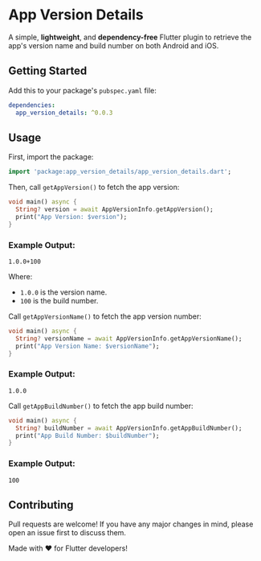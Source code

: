 # App Version Details

A simple, **lightweight**, and **dependency-free** Flutter plugin to retrieve the app's version name and build number on both Android and iOS.

## Getting Started

Add this to your package's `pubspec.yaml` file:

```yaml
dependencies:
  app_version_details: ^0.0.3
```

## Usage

First, import the package:

```dart
import 'package:app_version_details/app_version_details.dart';
```

Then, call `getAppVersion()` to fetch the app version:

```dart
void main() async {
  String? version = await AppVersionInfo.getAppVersion();
  print("App Version: $version");
}
```
### Example Output:
```
1.0.0+100
```
Where:
- `1.0.0` is the version name.
- `100` is the build number.

Call `getAppVersionName()` to fetch the app version number:

```dart
void main() async {
  String? versionName = await AppVersionInfo.getAppVersionName();
  print("App Version Name: $versionName");
}
```
### Example Output:
```
1.0.0
```

Call `getAppBuildNumber()` to fetch the app build number:

```dart
void main() async {
  String? buildNumber = await AppVersionInfo.getAppBuildNumber();
  print("App Build Number: $buildNumber");
}
```

### Example Output:
```
100
```

## Contributing

Pull requests are welcome! If you have any major changes in mind, please open an issue first to discuss them.


Made with ❤️ for Flutter developers!